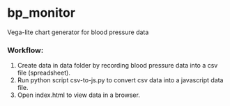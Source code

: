 # bp_monitor
Vega-lite chart generator for blood pressure data

### Workflow:

1. Create data in data folder by recording blood pressure data into a csv file (spreadsheet).
2. Run python script csv-to-js.py to convert csv data into a javascript data file.
3. Open index.html to view data in a browser.


